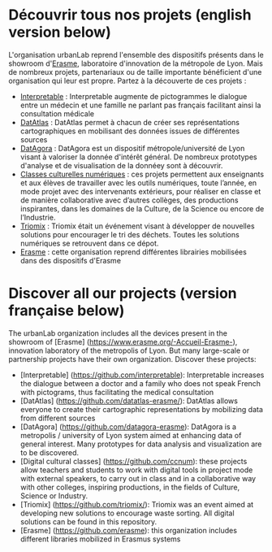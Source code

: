 # Découvrir tous nos projets (english version below) 
L'organisation urbanLab reprend l'ensemble des dispositifs présents dans le showroom d'[Erasme](https://www.erasme.org/-Accueil-Erasme-), laboratoire d'innovation de la métropole de Lyon. 
Mais de nombreux projets, partenariaux ou de taille importante bénéficient d'une organisation qui leur est propre. 
Partez à la découverte de ces projets : 

* [Interpretable](https://github.com/interpretable) : Interpretable augmente de pictogrammes le dialogue entre un médecin et une famille ne parlant pas français facilitant ainsi la consultation médicale
* [DatAtlas](https://github.com/datatlas-erasme/)  : DatAtlas permet à chacun de créer ses représentations cartographiques en mobilisant des données issues de différentes sources
* [DatAgora](https://github.com/datagora-erasme) : DatAgora est un dispositif métropole/université de Lyon visant à valoriser la donnée d'intérêt général. De nombreux prototypes d'analyse et de visualisation de la donnéey sont à découvrir. 
* [Classes culturelles numériques](https://github.com/ccnum) : ces projets permettent aux enseignants et aux élèves de travailler avec les outils numériques, toute l’année, en mode projet avec des intervenants extérieurs, pour réaliser en classe et de manière collaborative avec d’autres collèges, des productions inspirantes, dans les domaines de la Culture, de la Science ou encore de l’Industrie.
* [Triomix](https://github.com/triomix/) : Triomix était un événement visant à développer de nouvelles solutions pour encourager le tri des déchets. Toutes les solutions numériques se retrouvent dans ce dépot. 
* [Erasme](https://github.com/erasme) : cette organisation reprend différentes librairies mobilisées dans des dispositifs d'Erasme


# Discover all our projects (version française below)
The urbanLab organization includes all the devices present in the showroom of [Erasme] (https://www.erasme.org/-Accueil-Erasme-), innovation laboratory of the metropolis of Lyon.
But many large-scale or partnership projects have their own organization.
Discover these projects:

* [Interpretable] (https://github.com/interpretable): Interpretable increases the dialogue between a doctor and a family who does not speak French with pictograms, thus facilitating the medical consultation
* [DatAtlas] (https://github.com/datatlas-erasme/): DatAtlas allows everyone to create their cartographic representations by mobilizing data from different sources
* [DatAgora] (https://github.com/datagora-erasme): DatAgora is a metropolis / university of Lyon system aimed at enhancing data of general interest. Many prototypes for data analysis and visualization are to be discovered.
* [Digital cultural classes] (https://github.com/ccnum): these projects allow teachers and students to work with digital tools in project mode with external speakers, to carry out in class and in a collaborative way with other colleges, inspiring productions, in the fields of Culture, Science or Industry.
* [Triomix] (https://github.com/triomix/): Triomix was an event aimed at developing new solutions to encourage waste sorting. All digital solutions can be found in this repository.
* [Erasme] (https://github.com/erasme): this organization includes different libraries mobilized in Erasmus systems
